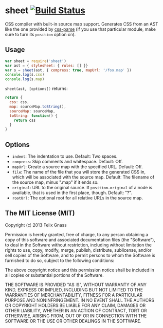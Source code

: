 # sheet [![Build Status](https://travis-ci.org/fgnass/sheet.png)](https://travis-ci.org/fgnass/sheet)

CSS compiler with built-in source map support. Generates CSS from an AST like
the one provided by [css-parse](https://github.com/visionmedia/css-parse) (if
you use that particular module, make sure to turn its `position` option on).

## Usage

```js
var sheet = require('sheet')
var ast = { stylesheet: { rules: [] }}
var s = sheet(ast, { compress: true, mapUrl: '/foo.map' })
console.log(s.css)
console.log(s.map)
```

`sheet(ast, [options])` returns:

```js
return {
  css: css,
  map: sourceMap.toString(),
  sourceMap: sourceMap,
  toString: function() {
    return css
  }
}
```

## Options

- `indent`: The indentation to use. Default: Two spaces.
- `compress`: Skip comments and whitespace. Default: Off.
- `mapUrl`: Create a source map with the specified URL. Default: Off.
- `file`: The name of the file that you will store the generated CSS in, which
  will be associated with the source map. Default: The filename of the source
  map, minus ".map" if it ends so.
- `original`: URL to the original source. If `position.original` of a node is
  available, that is used in the first place, though. Default: "?".
- `rootUrl`: The optional root for all relative URLs in the source map.

## The MIT License (MIT)

Copyright (c) 2013 Felix Gnass

Permission is hereby granted, free of charge, to any person obtaining a copy
of this software and associated documentation files (the "Software"), to deal
in the Software without restriction, including without limitation the rights
to use, copy, modify, merge, publish, distribute, sublicense, and/or sell
copies of the Software, and to permit persons to whom the Software is
furnished to do so, subject to the following conditions:

The above copyright notice and this permission notice shall be included in
all copies or substantial portions of the Software.

THE SOFTWARE IS PROVIDED "AS IS", WITHOUT WARRANTY OF ANY KIND, EXPRESS OR
IMPLIED, INCLUDING BUT NOT LIMITED TO THE WARRANTIES OF MERCHANTABILITY,
FITNESS FOR A PARTICULAR PURPOSE AND NONINFRINGEMENT. IN NO EVENT SHALL THE
AUTHORS OR COPYRIGHT HOLDERS BE LIABLE FOR ANY CLAIM, DAMAGES OR OTHER
LIABILITY, WHETHER IN AN ACTION OF CONTRACT, TORT OR OTHERWISE, ARISING FROM,
OUT OF OR IN CONNECTION WITH THE SOFTWARE OR THE USE OR OTHER DEALINGS IN
THE SOFTWARE.
